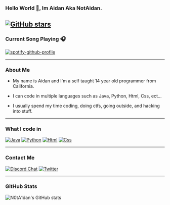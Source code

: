 ### Hello World 👋, Im Aidan Aka NotAidan.

[![GitHub stars](https://img.shields.io/github/stars/badges/shields.svg?style=social&label=Stars&style=plastic)]()
---

### Current Song Playing 🎧

[![spotify-github-profile](https://spotify-github-profile.vercel.app/api/view?uid=dv50lpdjrcb0zn4paj4bu8c8c&cover_image=true&theme=novatorem)](https://open.spotify.com/user/dv50lpdjrcb0zn4paj4bu8c8c)

---
### About Me

- My name is Aidan and I'm a self taught 14 year old programmer from California.

- I can code in multiple languages such as Java, Python, Html, Css, ect...

- I usually spend my time coding, doing ctfs, going outside, and hacking into stuff.

---
### What I code in

[![Java](https://img.shields.io/badge/Java-ED8B00?style=for-the-badge&logo=java&logoColor=white
)](https://www.oracle.com/java/) [![Python](https://img.shields.io/badge/Python-3776AB?style=for-the-badge&logo=python&logoColor=white)](https://www.python.org/) [![Html](https://img.shields.io/badge/HTML5-E34F26?style=for-the-badge&logo=html5&logoColor=white)](https://en.wikipedia.org/wiki/HTML5) [![Css](https://img.shields.io/badge/CSS3-1572B6?style=for-the-badge&logo=css3&logoColor=white)](https://en.wikipedia.org/wiki/CSS)

---

### Contact Me

[![Discord Chat](https://img.shields.io/badge/Discord-7289DA?style=for-the-badge&logo=discord&logoColor=white)](https://discord.gg/2AY6PDUFUN) [![Twitter](https://img.shields.io/badge/Twitter-1DA1F2?style=for-the-badge&logo=twitter&logoColor=white)](https://twitter.com/N0tA1dan)

---

### GitHub Stats

![N0tA1dan's GitHub stats](https://github-readme-stats.vercel.app/api?username=N0tA1dan&show_icons=true&theme=dark)
